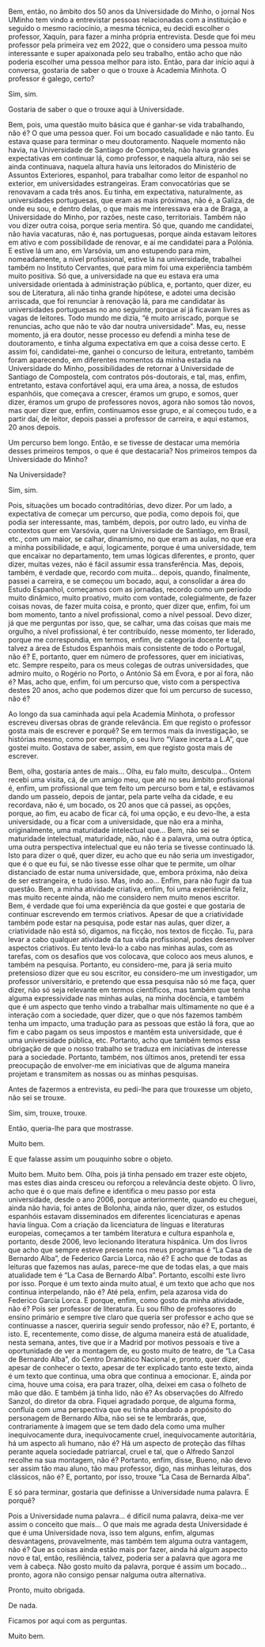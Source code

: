 Bem, então, no âmbito dos 50 anos da Universidade do Minho, o jornal Nos UMinho tem vindo a entrevistar pessoas relacionadas com a instituição e seguido o mesmo raciocínio, a mesma técnica, eu decidi escolher o professor, Xaquín, para fazer a minha própria entrevista. Desde que foi meu professor pela primeira vez em 2022, que o considero uma pessoa muito interessante e super apaixonada pelo seu trabalho, então acho que não poderia escolher uma pessoa melhor para isto. Então, para dar início aqui à conversa, gostaria de saber o que o trouxe à Academia Minhota. O professor é galego, certo? 

Sim, sim.

Gostaria de saber o que o trouxe aqui à Universidade.

Bem, pois, uma questão muito básica que é ganhar-se vida trabalhando, não é? O que uma pessoa quer. Foi um bocado casualidade e não tanto. Eu estava quase para terminar o meu doutoramento. Naquele momento não havia, na Universidade de Santiago de Compostela, não havia grandes expectativas em continuar lá, como professor, e naquela altura, não sei se ainda continuava, naquela altura havia uns leitorados do Ministério de Assuntos Exteriores, espanhol, para trabalhar como leitor de espanhol no exterior, em universidades estrangeiras. Eram convocatórias que se renovavam a cada três anos. Eu tinha, em expectativa, naturalmente, as universidades portuguesas, que eram as mais próximas, não é, a Galiza, de onde eu sou, e dentro delas, o que mais me interessava era a de Braga, a Universidade do Minho, por razões, neste caso, territoriais. Também não vou dizer outra coisa, porque seria mentira. Só que, quando me candidatei, não havia vacaturas, não é, nas portuguesas, porque ainda estavam leitores em ativo e com possibilidade de renovar, e aí me candidatei para a Polónia. E estive lá um ano, em Varsóvia, um ano estupendo para mim, nomeadamente, a nível profissional, estive lá na universidade, trabalhei também no Instituto Cervantes, que para mim foi uma experiência também muito positiva. Só que, a universidade na que eu estava era uma universidade orientada à administração pública, e, portanto, quer dizer, eu sou de Literatura, ali não tinha grande hipótese, e adotei uma decisão arriscada, que foi renunciar à renovação lá, para me candidatar às universidades portuguesas no ano seguinte, porque aí já ficavam livres as vagas de leitores. Todo mundo me dizia, “é muito arriscado, porque se renuncias, acho que não te vão dar noutra universidade”. Mas, eu, nesse momento, já era doutor, nesse processo eu defendi a minha tese de doutoramento, e tinha alguma expectativa em que a coisa desse certo. E assim foi, candidatei-me, ganhei o concurso de leitura, entretanto, também foram aparecendo, em diferentes momentos da minha estadia na Universidade do Minho, possibilidades de retornar à Universidade de Santiago de Compostela, com contratos pós-doutorais, e tal, mas, enfim, entretanto, estava confortável aqui, era uma área, a nossa, de estudos espanhóis, que começava a crescer, éramos um grupo, e somos, quer dizer, éramos um grupo de professores novos, agora não somos tão novos, mas quer dizer que, enfim, continuamos esse grupo, e aí começou tudo, e a partir daí, de leitor, depois passei a professor de carreira, e aqui estamos, 20 anos depois.

Um percurso bem longo. Então, e se tivesse de destacar uma memória desses primeiros tempos, o que é que destacaria? Nos primeiros tempos da Universidade do Minho? 

Na Universidade? 

Sim, sim. 

Pois, situações um bocado contraditórias, devo dizer. Por um lado, a expectativa de começar um percurso, que podia, como depois foi, que podia ser interessante, mas, também, depois, por outro lado, eu vinha de contextos quer em Varsóvia, quer na Universidade de Santiago, em Brasil, etc., com um maior, se calhar, dinamismo, no que eram as aulas, no que era a minha possibilidade, e aqui, logicamente, porque é uma universidade, tem que encaixar no departamento, tem umas lógicas diferentes, e pronto, quer dizer, muitas vezes, não é fácil assumir essa transferência. Mas, depois, também, é verdade que, recordo com muita... depois, quando, finalmente, passei a carreira, e se começou um bocado, aqui, a consolidar a área do Estudo Espanhol, começamos com as jornadas, recordo como um período muito dinâmico, muito proativo, muito com vontade, colegialmente, de fazer coisas novas, de fazer muita coisa, e pronto, quer dizer que, enfim, foi um bom momento, tanto a nível profissional, como a nível pessoal. Devo dizer, já que me perguntas por isso, que, se calhar, uma das coisas que mais me orgulho, a nível profissional, é ter contribuído, nesse momento, ter liderado, porque me correspondia, em termos, enfim, de categoria docente e tal, talvez a área de Estudos Espanhóis mais consistente de todo o Portugal, não é? E, portanto, quer em número de professores, quer em iniciativas, etc. Sempre respeito, para os meus colegas de outras universidades, que admiro muito, o Rogério no Porto, o António Sá em Évora, e por aí fora, não é? Mas, acho que, enfim, foi um percurso que, visto com a perspectiva destes 20 anos, acho que podemos dizer que foi um percurso de sucesso, não é? 

Ao longo da sua caminhada aqui pela Academia Minhota, o professor escreveu diversas obras de grande relevância. Em que registo o professor gosta mais de escrever e porquê? Se em termos mais da investigação, se histórias mesmo, como por exemplo, o seu livro “Viaxe incerta a L.A”, que gostei muito. Gostava de saber, assim, em que registo gosta mais de escrever.

Bem, olha, gostaria antes de mais... Olha, eu falo muito, desculpa... Ontem recebi uma visita, cá, de um amigo meu, que até no seu âmbito profissional é, enfim, um profissional que tem feito um percurso bom e tal, e estávamos dando um passeio, depois de jantar, pela parte velha da cidade, e eu recordava, não é, um bocado, os 20 anos que cá passei, as opções, porque, ao fim, eu acabo de ficar cá, foi uma opção, e eu devo-lhe, a esta universidade, ou a ficar com a universidade, que não era a minha, originalmente, uma maturidade intelectual que... Bem, não sei se maturidade intelectual, maturidade, não,
não é a palavra, uma outra óptica, uma outra perspectiva intelectual que eu não teria se tivesse continuado lá. Isto para dizer o quê, quer dizer, eu acho que eu não seria um investigador, que é o que eu fui, se não tivesse esse olhar que te permite, um olhar distanciado de estar numa universidade, que, embora próxima, não deixa de ser estrangeira, e tudo isso. Mas, indo ao... Enfim, para não fugir da tua questão. Bem, a minha atividade criativa, enfim, foi uma experiência feliz, mas muito recente ainda, não me considero nem muito menos escritor. Bem, é verdade que foi uma experiência da que gostei e que gostaria de continuar escrevendo em termos criativos. Apesar de que a criatividade também pode estar na pesquisa, pode estar nas aulas, quer dizer, a criatividade não está só, digamos, na ficção, nos textos de ficção. Tu, para levar a cabo qualquer atividade da tua vida profissional, podes desenvolver aspectos criativos. Eu tento levá-lo a cabo nas minhas aulas, com as tarefas, com os desafios que vos colocava, que coloco aos meus alunos, e também na pesquisa. Portanto, eu considero-me, para já seria muito pretensioso dizer que eu sou escritor, eu considero-me um investigador, um professor universitário, e pretendo que essa pesquisa não só me faça, quer dizer, não só seja relevante em termos científicos, mas também que tenha alguma expressividade nas minhas aulas, na minha docência, e também que é um aspecto que tenho vindo a trabalhar mais ultimamente no que é a interação com a sociedade, quer dizer, que o que nós fazemos também tenha um impacto, uma tradução para as pessoas que estão lá fora, que ao fim e cabo pagam os seus impostos e mantêm esta universidade, que é uma universidade pública, etc. Portanto, acho que também temos essa obrigação de que o nosso trabalho se traduza em iniciativas de interesse para a sociedade. Portanto, também, nos últimos anos, pretendi ter essa preocupação de envolver-me em iniciativas que de alguma maneira projetam e transmitem as nossas ou as minhas pesquisas. 

Antes de fazermos a entrevista, eu pedi-lhe para que trouxesse um objeto, não sei se trouxe. 

Sim, sim, trouxe, trouxe.

Então, queria-lhe para que mostrasse. 

Muito bem.

E que falasse assim um pouquinho sobre o objeto.

Muito bem. Muito bem. Olha, pois já tinha pensado em trazer este objeto, mas estes dias ainda cresceu ou reforçou a relevância deste objeto. O livro, acho que é o que mais define e identifica o meu passo por esta universidade, desde o ano 2006, porque anteriormente, quando eu cheguei, ainda não havia, foi antes de Bolonha, ainda não, quer dizer, os estudos espanhóis estavam disseminados em diferentes licenciaturas e apenas havia língua. Com a criação da licenciatura de línguas e literaturas europeias, começamos a ter também literatura e cultura espanhola e, portanto, desde 2006, levo lecionando literatura hispânica. Um dos livros que acho que sempre esteve presente nos meus programas é “La Casa de Bernardo Alba”, de Federico García Lorca, não é? E acho que de todas as leituras que fazemos nas aulas, parece-me que de todas elas, a que mais atualidade tem é “La Casa de Bernardo Alba”. Portanto, escolhi este livro por isso. Porque é um texto ainda muito atual, é um texto que acho que nos continua interpelando, não é? Até pela, enfim, pela azarosa vida do Federico García Lorca. E porque, enfim, como gosto da minha atividade, não é? Pois ser professor de literatura. Eu sou filho de professores do ensino primário e sempre tive claro que queria ser professor e acho que se continuasse a nascer, queriria seguir sendo professor, não é? E, portanto, é isto. E, recentemente, como disse, de alguma maneira está de atualidade, nesta semana, antes, tive que ir a Madrid por motivos pessoais e tive a oportunidade de ver a montagem de, eu gosto muito de teatro, de “La Casa de Bernardo Alba”, do Centro Dramático Nacional e, pronto, quer dizer, apesar de conhecer o texto, apesar de ter explicado tanto este texto, ainda é um texto que continua, uma obra que continua a emocionar. E, ainda por cima, houve uma coisa, era para trazer, olha, deixei em casa o folheto de mão que dão. E também já tinha lido, não é? As observações do Alfredo Sanzol, do diretor da obra. Fiquei agradado porque, de alguma forma, confluía com uma perspectiva que eu tinha abordado a propósito do personagem de Bernardo Alba, não sei se te lembrarás, que, contrariamente à imagem que se tem dado dela como uma mulher inequivocamente dura, inequivocamente cruel, inequivocamente autoritária, há um aspecto ali humano, não é? Há um aspecto de proteção das filhas perante aquela sociedade patriarcal, cruel e tal, que o Alfredo Sanzol recolhe na sua montagem, não é? Portanto, enfim, disse, Bueno, não devo ser assim tão mau aluno, tão mau professor, digo, nas minhas leituras, dos clássicos, não é? E, portanto, por isso, trouxe “La Casa de Bernarda Alba”.

E só para terminar, gostaria que definisse a Universidade numa palavra. E porquê? 

Pois a Universidade numa palavra… é difícil numa palavra, deixa-me ver assim o conceito que mais... O que mais me agrada desta Universidade é que é uma Universidade nova, isso tem alguns, enfim, algumas desvantagens, provavelmente, mas também tem alguma outra vantagem, não é? Que as coisas ainda estão mais por fazer, ainda há algum aspecto novo e tal, então, resiliência, talvez, poderia ser a palavra que agora me vem à cabeça. Não gosto muito da palavra, porque é assim um bocado…  pronto, agora não consigo pensar nalguma outra alternativa.

Pronto, muito obrigada. 

De nada. 

Ficamos por aqui com as perguntas.

Muito bem.
